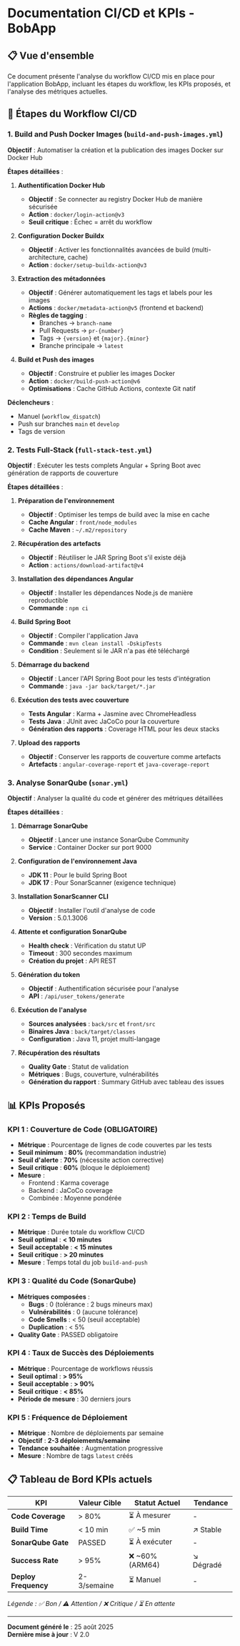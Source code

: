 # Documentation CI/CD et KPIs - BobApp

## 📋 Vue d'ensemble

Ce document présente l'analyse du workflow CI/CD mis en place pour l'application BobApp, incluant les étapes du workflow, les KPIs proposés, et l'analyse des métriques actuelles.

## 🔄 Étapes du Workflow CI/CD

### 1. Build and Push Docker Images (`build-and-push-images.yml`)

**Objectif** : Automatiser la création et la publication des images Docker sur Docker Hub

**Étapes détaillées** :

1. **Authentification Docker Hub**
   - **Objectif** : Se connecter au registry Docker Hub de manière sécurisée
   - **Action** : `docker/login-action@v3`
   - **Seuil critique** : Échec = arrêt du workflow

2. **Configuration Docker Buildx**
   - **Objectif** : Activer les fonctionnalités avancées de build (multi-architecture, cache)
   - **Action** : `docker/setup-buildx-action@v3`

3. **Extraction des métadonnées**
   - **Objectif** : Générer automatiquement les tags et labels pour les images
   - **Actions** : `docker/metadata-action@v5` (frontend et backend)
   - **Règles de tagging** : 
     - Branches → `branch-name`
     - Pull Requests → `pr-{number}`
     - Tags → `{version}` et `{major}.{minor}`
     - Branche principale → `latest`

4. **Build et Push des images**
   - **Objectif** : Construire et publier les images Docker
   - **Action** : `docker/build-push-action@v6`
   - **Optimisations** : Cache GitHub Actions, contexte Git natif

**Déclencheurs** :
- Manuel (`workflow_dispatch`)
- Push sur branches `main` et `develop`
- Tags de version 

### 2. Tests Full-Stack (`full-stack-test.yml`)

**Objectif** : Exécuter les tests complets Angular + Spring Boot avec génération de rapports de couverture

**Étapes détaillées** :

1. **Préparation de l'environnement**
   - **Objectif** : Optimiser les temps de build avec la mise en cache
   - **Cache Angular** : `front/node_modules`
   - **Cache Maven** : `~/.m2/repository`

2. **Récupération des artefacts**
   - **Objectif** : Réutiliser le JAR Spring Boot s'il existe déjà
   - **Action** : `actions/download-artifact@v4`

3. **Installation des dépendances Angular**
   - **Objectif** : Installer les dépendances Node.js de manière reproductible
   - **Commande** : `npm ci`

4. **Build Spring Boot**
   - **Objectif** : Compiler l'application Java
   - **Commande** : `mvn clean install -DskipTests`
   - **Condition** : Seulement si le JAR n'a pas été téléchargé

5. **Démarrage du backend**
   - **Objectif** : Lancer l'API Spring Boot pour les tests d'intégration
   - **Commande** : `java -jar back/target/*.jar`

6. **Exécution des tests avec couverture**
   - **Tests Angular** : Karma + Jasmine avec ChromeHeadless
   - **Tests Java** : JUnit avec JaCoCo pour la couverture
   - **Génération des rapports** : Coverage HTML pour les deux stacks

7. **Upload des rapports**
   - **Objectif** : Conserver les rapports de couverture comme artefacts
   - **Artefacts** : `angular-coverage-report` et `java-coverage-report`

### 3. Analyse SonarQube (`sonar.yml`)

**Objectif** : Analyser la qualité du code et générer des métriques détaillées

**Étapes détaillées** :

1. **Démarrage SonarQube**
   - **Objectif** : Lancer une instance SonarQube Community
   - **Service** : Container Docker sur port 9000

2. **Configuration de l'environnement Java**
   - **JDK 11** : Pour le build Spring Boot
   - **JDK 17** : Pour SonarScanner (exigence technique)

3. **Installation SonarScanner CLI**
   - **Objectif** : Installer l'outil d'analyse de code
   - **Version** : 5.0.1.3006

4. **Attente et configuration SonarQube**
   - **Health check** : Vérification du statut UP
   - **Timeout** : 300 secondes maximum
   - **Création du projet** : API REST

5. **Génération du token**
   - **Objectif** : Authentification sécurisée pour l'analyse
   - **API** : `/api/user_tokens/generate`

6. **Exécution de l'analyse**
   - **Sources analysées** : `back/src` et `front/src`
   - **Binaires Java** : `back/target/classes`
   - **Configuration** : Java 11, projet multi-langage

7. **Récupération des résultats**
   - **Quality Gate** : Statut de validation
   - **Métriques** : Bugs, couverture, vulnérabilités
   - **Génération du rapport** : Summary GitHub avec tableau des issues

## 📊 KPIs Proposés

### KPI 1 : Couverture de Code (OBLIGATOIRE)
- **Métrique** : Pourcentage de lignes de code couvertes par les tests
- **Seuil minimum** : **80%** (recommandation industrie)
- **Seuil d'alerte** : **70%** (nécessite action corrective)
- **Seuil critique** : **60%** (bloque le déploiement)
- **Mesure** : 
  - Frontend : Karma coverage
  - Backend : JaCoCo coverage
  - Combinée : Moyenne pondérée

### KPI 2 : Temps de Build
- **Métrique** : Durée totale du workflow CI/CD
- **Seuil optimal** : **< 10 minutes**
- **Seuil acceptable** : **< 15 minutes**
- **Seuil critique** : **> 20 minutes**
- **Mesure** : Temps total du job `build-and-push`

### KPI 3 : Qualité du Code (SonarQube)
- **Métriques composées** :
  - **Bugs** : 0 (tolérance : 2 bugs mineurs max)
  - **Vulnérabilités** : 0 (aucune tolérance)
  - **Code Smells** : < 50 (seuil acceptable)
  - **Duplication** : < 5%
- **Quality Gate** : PASSED obligatoire

### KPI 4 : Taux de Succès des Déploiements
- **Métrique** : Pourcentage de workflows réussis
- **Seuil optimal** : **> 95%**
- **Seuil acceptable** : **> 90%**
- **Seuil critique** : **< 85%**
- **Période de mesure** : 30 derniers jours

### KPI 5 : Fréquence de Déploiement
- **Métrique** : Nombre de déploiements par semaine
- **Objectif** : **2-3 déploiements/semaine**
- **Tendance souhaitée** : Augmentation progressive
- **Mesure** : Nombre de tags `latest` créés

## 📋 Tableau de Bord KPIs actuels

| KPI | Valeur Cible | Statut Actuel | Tendance |
|-----|--------------|---------------|-----------|
| **Code Coverage** | > 80% | ⏳ À mesurer | - |
| **Build Time** | < 10 min | ✅ ~5 min | ↗️ Stable |
| **SonarQube Gate** | PASSED | ⏳ À exécuter | - |
| **Success Rate** | > 95% | ❌ ~60% (ARM64) | ↘️ Dégradé |
| **Deploy Frequency** | 2-3/semaine | ⏳ Manuel | - |

*Légende : ✅ Bon / ⚠️ Attention / ❌ Critique / ⏳ En attente*

---

**Document généré le** : 25 août 2025  
**Dernière mise à jour** : V 2.0